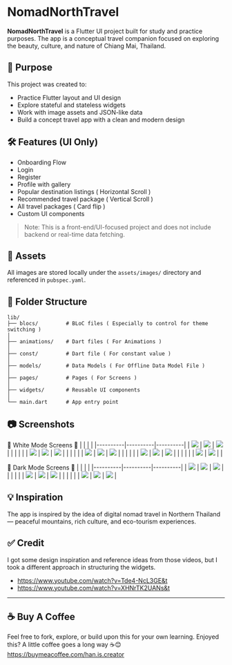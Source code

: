 # NomadNorthTravel

**NomadNorthTravel** is a Flutter UI project built for study and practice purposes. The app is a conceptual travel companion focused on exploring the beauty, culture, and nature of Chiang Mai, Thailand.

## 📌 Purpose

This project was created to:

- Practice Flutter layout and UI design
- Explore stateful and stateless widgets
- Work with image assets and JSON-like data
- Build a concept travel app with a clean and modern design

## 🛠️ Features (UI Only)
- Onboarding Flow
- Login
- Register 
- Profile with gallery
- Popular destination listings ( Horizontal Scroll )
- Recommended travel package ( Vertical Scroll )
- All travel packages ( Card flip )
- Custom UI components



> Note: This is a front-end/UI-focused project and does not include backend or real-time data fetching.

## 📁 Assets

All images are stored locally under the `assets/images/` directory and referenced in `pubspec.yaml`.

## 📁 Folder Structure

```
lib/
├── blocs/         # BLoC files ( Especially to control for theme switching )
│
├── animations/    # Dart files ( For Animations )
│
├── const/         # Dart file ( For constant value )
│
├── models/        # Data Models ( For Offline Data Model File )
│
├── pages/         # Pages ( For Screens )
│
├── widgets/       # Reusable UI components 
│
└── main.dart      # App entry point
```

## 📷 Screenshots
🤍 White Mode Screens 🤍 
|  |  |  |
|----------|----------|----------|
| ![](assets/screenshots/w1.png) | ![](assets/screenshots/w2.png) | ![](assets/screenshots/w3.png) |
|  |  |  |
| ![](assets/screenshots/w4.png) | ![](assets/screenshots/w5.png) | ![](assets/screenshots/w6.png) |
|  |  |  |
| ![](assets/screenshots/w7.png) | ![](assets/screenshots/w8.png) | ![](assets/screenshots/w9.png) |
|  |  |  |
| ![](assets/screenshots/w10.png) | ![](assets/screenshots/w11.png) | ![](assets/screenshots/w12.png) |
|  |  |  |
| ![](assets/screenshots/w13.png) | ![](assets/screenshots/w14.png) |  |

🖤 Dark Mode Screens 🖤
|  |  |  |
|----------|----------|----------|
| ![](assets/screenshots/d1.png) | ![](assets/screenshots/d2.png) | ![](assets/screenshots/d3.png) |
|  |  |  |
| ![](assets/screenshots/d4.png) | ![](assets/screenshots/d5.png) | ![](assets/screenshots/d6.png) |
|  |  |  |
| ![](assets/screenshots/d7.png) | ![](assets/screenshots/d8.png) | ![](assets/screenshots/d9.png) |



## 💡 Inspiration

The app is inspired by the idea of digital nomad travel in Northern Thailand — peaceful mountains, rich culture, and eco-tourism experiences.

## ✅ Credit
I got some design inspiration and reference ideas from those videos, but I took a different approach in structuring the widgets.
- https://www.youtube.com/watch?v=Tde4-NcL3GE&t
- https://www.youtube.com/watch?v=XHNrTK2UANs&t


---
## ☕️ Buy A Coffee

Feel free to fork, explore, or build upon this for your own learning. 
Enjoyed this? A little coffee goes a long way ☕😊
https://buymeacoffee.com/han.is.creator
